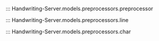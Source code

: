 ::: Handwriting-Server.models.preprocessors.preprocessor

::: Handwriting-Server.models.preprocessors.line

::: Handwriting-Server.models.preprocessors.char